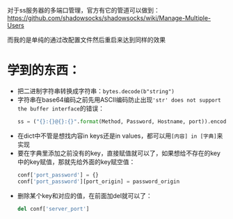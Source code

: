 对于ss服务器的多端口管理，官方有它的管道可以做到：
https://github.com/shadowsocks/shadowsocks/wiki/Manage-Multiple-Users 

而我的是单纯的通过改配置文件然后重启来达到同样的效果

# 学到的东西：
  - 把二进制字符串转换成字符串：`bytes.decode(b"string")`
  - 字符串在base64编码之前先用ASCII编码防止出现`'str' does not support the buffer interface`的错误：
      ``` py
      ss = ("{}:{}@{}:{}".format(Method, Password, Hostname, port)).encode('ascii')
      ```
   - 在dict中不管是想找内容in keys还是in values，都可以用`[内容] in [字典]`来实现
   - 要在字典里添加之前没有的key，直接赋值就可以了，如果想给不存在的key中的key赋值，那就先给外面的key赋空值：
      ``` py
      conf['port_password'] = {}
      conf['port_password'][port_origin] = password_origin
      ```
   - 删除某个key和对应的值，在前面加del就可以了：
      ``` py
      del conf['server_port']
      ```
